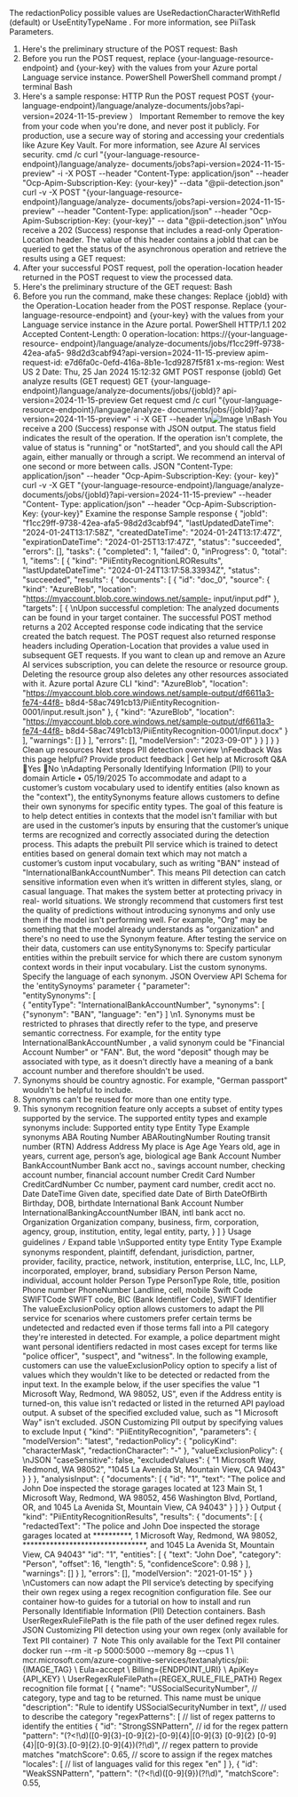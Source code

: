 The redactionPolicy  possible values are UseRedactionCharacterWithRefId  (default)
or UseEntityTypeName . For more information, see PiiTask Parameters.
1. Here's the preliminary structure of the POST request:
Bash
2. Before you run the POST request, replace {your-language-resource-endpoint}  and
{your-key}  with the values from your Azure portal Language service instance.
PowerShell
PowerShell
command prompt / terminal
Bash
3. Here's a sample response:
HTTP
Run the POST request
   POST {your-language-endpoint}/language/analyze-documents/jobs?api-
version=2024-11-15-preview
） Important
Remember to remove the key from your code when you're done, and never
post it publicly. For production, use a secure way of storing and accessing
your credentials like Azure Key Vault. For more information, see Azure AI
services security.
   cmd /c curl "{your-language-resource-endpoint}/language/analyze-
documents/jobs?api-version=2024-11-15-preview" -i -X POST --header 
"Content-Type: application/json" --header "Ocp-Apim-Subscription-Key: 
{your-key}" --data "@pii-detection.json"
   curl -v -X POST "{your-language-resource-endpoint}/language/analyze-
documents/jobs?api-version=2024-11-15-preview" --header "Content-Type: 
application/json" --header "Ocp-Apim-Subscription-Key: {your-key}" --
data "@pii-detection.json"
\nYou receive a 202 (Success) response that includes a read-only Operation-Location
header. The value of this header contains a jobId that can be queried to get the status
of the asynchronous operation and retrieve the results using a GET request:
1. After your successful POST request, poll the operation-location header returned in
the POST request to view the processed data.
2. Here's the preliminary structure of the GET request:
Bash
3. Before you run the command, make these changes:
Replace {jobId} with the Operation-Location header from the POST response.
Replace {your-language-resource-endpoint} and {your-key} with the values
from your Language service instance in the Azure portal.
PowerShell
HTTP/1.1 202 Accepted
Content-Length: 0
operation-location: https://{your-language-resource-
endpoint}/language/analyze-documents/jobs/f1cc29ff-9738-42ea-afa5-
98d2d3cabf94?api-version=2024-11-15-preview
apim-request-id: e7d6fa0c-0efd-416a-8b1e-1cd9287f5f81
x-ms-region: West US 2
Date: Thu, 25 Jan 2024 15:12:32 GMT
POST response (jobId)
Get analyze results (GET request)
  GET {your-language-endpoint}/language/analyze-documents/jobs/{jobId}?
api-version=2024-11-15-preview
Get request
    cmd /c curl "{your-language-resource-endpoint}/language/analyze-
documents/jobs/{jobId}?api-version=2024-11-15-preview" -i -X GET --header 
\n![Image](images/page922_image1.png)
\nBash
You receive a 200 (Success) response with JSON output. The status field indicates the
result of the operation. If the operation isn't complete, the value of status is "running" or
"notStarted", and you should call the API again, either manually or through a script. We
recommend an interval of one second or more between calls.
JSON
"Content-Type: application/json" --header "Ocp-Apim-Subscription-Key: {your-
key}"
    curl -v -X GET "{your-language-resource-endpoint}/language/analyze-
documents/jobs/{jobId}?api-version=2024-11-15-preview" --header "Content-
Type: application/json" --header "Ocp-Apim-Subscription-Key: {your-key}"
Examine the response
Sample response
{
  "jobId": "f1cc29ff-9738-42ea-afa5-98d2d3cabf94",
  "lastUpdatedDateTime": "2024-01-24T13:17:58Z",
  "createdDateTime": "2024-01-24T13:17:47Z",
  "expirationDateTime": "2024-01-25T13:17:47Z",
  "status": "succeeded",
  "errors": [],
  "tasks": {
    "completed": 1,
    "failed": 0,
    "inProgress": 0,
    "total": 1,
    "items": [
      {
        "kind": "PiiEntityRecognitionLROResults",
        "lastUpdateDateTime": "2024-01-24T13:17:58.33934Z",
        "status": "succeeded",
        "results": {
          "documents": [
            {
              "id": "doc_0",
              "source": {
                "kind": "AzureBlob",
                "location": "https://myaccount.blob.core.windows.net/sample-
input/input.pdf"
              },
              "targets": [
                {
\nUpon successful completion:
The analyzed documents can be found in your target container.
The successful POST method returns a 202 Accepted  response code indicating that
the service created the batch request.
The POST request also returned response headers including Operation-Location
that provides a value used in subsequent GET requests.
If you want to clean up and remove an Azure AI services subscription, you can delete the
resource or resource group. Deleting the resource group also deletes any other
resources associated with it.
Azure portal
Azure CLI
                  "kind": "AzureBlob",
                  "location": 
"https://myaccount.blob.core.windows.net/sample-output/df6611a3-fe74-44f8-
b8d4-58ac7491cb13/PiiEntityRecognition-0001/input.result.json"
                },
                {
                  "kind": "AzureBlob",
                  "location": 
"https://myaccount.blob.core.windows.net/sample-output/df6611a3-fe74-44f8-
b8d4-58ac7491cb13/PiiEntityRecognition-0001/input.docx"
                }
              ],
              "warnings": []
            }
          ],
          "errors": [],
          "modelVersion": "2023-09-01"
        }
      }
    ]
  }
}
Clean up resources
Next steps
PII detection overview
\nFeedback
Was this page helpful?
Provide product feedback 
| Get help at Microsoft Q&A
Yes
No
\nAdapting Personally Identifying
Information (PII) to your domain
Article • 05/19/2025
To accommodate and adapt to a customer’s custom vocabulary used to identify entities (also
known as the "context"), the entitySynonyms  feature allows customers to define their own
synonyms for specific entity types. The goal of this feature is to help detect entities in contexts
that the model isn't familiar with but are used in the customer’s inputs by ensuring that the
customer’s unique terms are recognized and correctly associated during the detection process.
This adapts the prebuilt PII service which is trained to detect entities based on general domain
text which may not match a customer’s custom input vocabulary, such as writing "BAN" instead
of "InternationalBankAccountNumber".
This means PII detection can catch sensitive information even when it’s written in different
styles, slang, or casual language. That makes the system better at protecting privacy in real-
world situations.
We strongly recommend that customers first test the quality of predictions without introducing
synonyms and only use them if the model isn't performing well. For example, "Org" may be
something that the model already understands as "organization" and there's no need to use
the Synonym feature.
After testing the service on their data, customers can use entitySynonyms  to:
Specify particular entities within the prebuilt service for which there are custom synonym
context words in their input vocabulary.
List the custom synonyms.
Specify the language of each synonym.
JSON
Overview
API Schema for the 'entitySynoyms' parameter
{ 
    "parameter":  
    "entitySynonyms": [  
        { 
            "entityType": "InternationalBankAccountNumber", 
            "synonyms": [ {"synonym": "BAN", "language": "en"} ] 
\n1. Synonyms must be restricted to phrases that directly refer to the type, and preserve
semantic correctness. For example, for the entity type InternationalBankAccountNumber , a
valid synonym could be "Financial Account Number" or "FAN". But, the word "deposit"
though may be associated with type, as it doesn't directly have a meaning of a bank
account number and therefore shouldn't be used.
2. Synonyms should be country agnostic. For example, "German passport" wouldn't be
helpful to include.
3. Synonyms can't be reused for more than one entity type.
4. This synonym recognition feature only accepts a subset of entity types supported by the
service. The supported entity types and example synonyms include:
Supported
entity type
Entity Type
Example synonyms
ABA Routing
Number
ABARoutingNumber
Routing transit number (RTN)
Address
Address
My place is
Age
Age
Years old, age in years, current age, person’s
age, biological age
Bank Account
Number
BankAccountNumber
Bank acct no., savings account number,
checking account number, financial account
number
Credit Card
Number
CreditCardNumber
Cc number, payment card number, credit acct
no.
Date
DateTime
Given date, specified date
Date of Birth
DateOfBirth
Birthday, DOB, birthdate
International
Bank Account
Number
InternationalBankingAccountNumber
IBAN, intl bank acct no.
Organization
Organization
company, business, firm, corporation, agency,
group, institution, entity, legal entity, party,
        } 
    ]
} 
Usage guidelines
ﾉ
Expand table
\nSupported
entity type
Entity Type
Example synonyms
respondent, plaintiff, defendant, jurisdiction,
partner, provider, facility, practice, network,
institution, enterprise, LLC, Inc, LLP,
incorporated, employer, brand, subsidiary
Person
Person
Name, individual, account holder
Person Type
PersonType
Role, title, position
Phone number
PhoneNumber
Landline, cell, mobile
Swift Code
SWIFTCode
SWIFT code, BIC (Bank Identifier Code), SWIFT
Identifier
The valueExclusionPolicy  option allows customers to adapt the PII service for scenarios where
customers prefer certain terms be undetected and redacted even if those terms fall into a PII
category they're interested in detected. For example, a police department might want personal
identifiers redacted in most cases except for terms like "police officer", "suspect", and "witness".
In the following example, customers can use the valueExclusionPolicy  option to specify a list
of values which they wouldn't like to be detected or redacted from the input text. In the
example below, if the user specifies the value "1 Microsoft Way, Redmond, WA 98052, US",
even if the Address entity is turned-on, this value isn't redacted or listed in the returned API
payload output.
A subset of the specified excluded value, such as "1 Microsoft Way" isn't excluded.
JSON
Customizing PII output by specifying values to
exclude
Input
{ 
  "kind": "PiiEntityRecognition", 
  "parameters": { 
    "modelVersion": "latest", 
    "redactionPolicy": { 
      "policyKind": "characterMask", 
      "redactionCharacter": "-" 
    }, 
    "valueExclusionPolicy": { 
\nJSON
      "caseSensitive": false, 
      "excludedValues": { 
        "1 Microsoft Way, Redmond, WA 98052", 
        "1045 La Avenida St, Mountain View, CA 94043" 
      } 
    } 
  }, 
  "analysisInput": { 
    "documents": [ 
      { 
        "id": "1", 
        "text": "The police and John Doe inspected the storage garages located at 
123 Main St, 1 Microsoft Way, Redmond, WA 98052, 456 Washington Blvd, Portland, 
OR, and 1045 La Avenida St, Mountain View, CA 94043" 
      } 
    ] 
  } 
} 
Output
{ 
    "kind": "PiiEntityRecognitionResults", 
    "results": { 
        "documents": [ 
            { 
                "redactedText": "The police and John Doe inspected the storage 
garages located at **********, 1 Microsoft Way, Redmond, WA 98052, 
********************************, and 1045 La Avenida St, Mountain View, CA 94043" 
                "id": "1", 
                "entities": [ 
                    { 
                        "text": "John Doe", 
                        "category": "Person", 
                        "offset": 16, 
                        "length": 5, 
                        "confidenceScore": 0.98 
                    } 
                ], 
                "warnings": [] 
            } 
        ], 
        "errors": [], 
        "modelVersion": "2021-01-15" 
    } 
} 
\nCustomers can now adapt the PII service’s detecting by specifying their own regex using a
regex recognition configuration file. See our container how-to guides for a tutorial on how to
install and run Personally Identifiable Information (PII) Detection containers.
Bash
UserRegexRuleFilePath  is the file path of the user defined regex rules.
JSON
Customizing PII detection using your own regex
(only available for Text PII container)
７ Note
This only available for the Text PII container
docker run --rm -it -p 5000:5000 --memory 8g --cpus 1 \ 
mcr.microsoft.com/azure-cognitive-services/textanalytics/pii:{IMAGE_TAG} \ 
Eula=accept \ 
Billing={ENDPOINT_URI} \ 
ApiKey={API_KEY} \ 
UserRegexRuleFilePath={REGEX_RULE_FILE_PATH} 
Regex recognition file format
[ 
    { 
      "name": "USSocialSecurityNumber", // category, type and tag to be returned. 
This name must be unique 
      "description": "Rule to identify USSocialSecurityNumber in text", // used to 
describe the category 
      "regexPatterns": [ // list of regex patterns to identify the entities 
        { 
          "id": "StrongSSNPattern", // id for the regex pattern 
          "pattern": "(?<!\\d)([0-9]{3}-[0-9]{2}-[0-9]{4}|[0-9]{3} [0-9]{2} [0-9]
{4}|[0-9]{3}.[0-9]{2}.[0-9]{4})(?!\\d)", // regex pattern to provide matches 
          "matchScore": 0.65, // score to assign if the regex matches 
          "locales": [ // list of languages valid for this regex 
            "en" 
         ] 
        }, 
        { 
          "id": "WeakSSNPattern", 
          "pattern": "(?<!\\d)([0-9]{9})(?!\\d)", 
          "matchScore": 0.55,